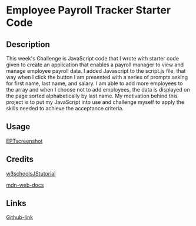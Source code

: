 # Employee Payroll Tracker Starter Code

## Description
This week's Challenge is JavaScript code that I wrote with starter code given to create an application that enables a payroll manager to view and manage employee payroll data. I added Javascript to the script.js file, that way when I click the button I am presented with a series of prompts asking for first name, last name, and salary. I am able to add more employees to the array and when I choose not to add employees, the data is displayed on the page sorted alphabetically by last name. My motivation behind this project is to put my JavaScript into use and challenge myself to apply the skills needed to achieve the acceptance criteria.

## Usage

[EPTscreenshot](/images/EPTscreenshot.png)

## Credits

[w3schoolsJStutorial](https://www.w3schools.com/js/default.asp)

[mdn-web-docs](https://developer.mozilla.org/en-US/docs/Web/JavaScript/Reference/Statements/while)

## Links

[Github-link](https://github.com/PengsueT/Challenge-js.git)